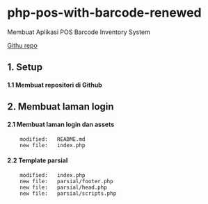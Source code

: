 # php-pos-with-barcode-renewed
Membuat Aplikasi POS Barcode Inventory System

[Githu repo](https://github.com/gurnitha/php-pos-with-barcode-renewed)


## 1. Setup


#### 1.1 Membuat repositori di Github


## 2. Membuat laman login


#### 2.1 Membuat laman login dan assets

        modified:   README.md
        new file:   index.php


#### 2.2 Template parsial

        modified:   index.php
        new file:   parsial/footer.php
        new file:   parsial/head.php
        new file:   parsial/scripts.php